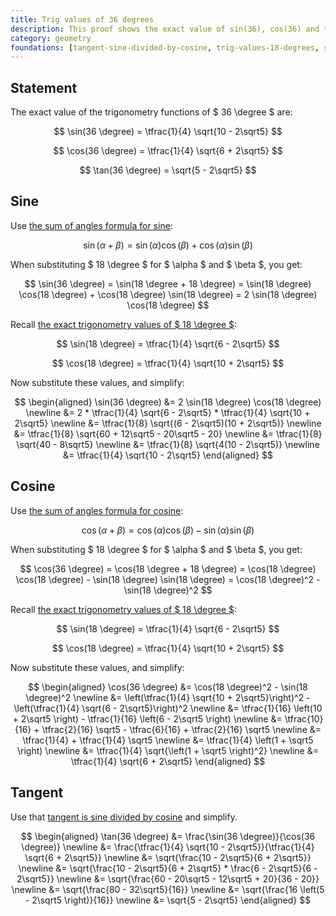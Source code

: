 ```yaml
---
title: Trig values of 36 degrees
description: This proof shows the exact value of sin(36), cos(36) and tan(36)
category: geometry
foundations: [tangent-sine-divided-by-cosine, trig-values-18-degrees, sine-cosine-angle-formula]
---
```


## Statement

The exact value of the trigonometry functions of $ 36 \degree $ are:

$$ \sin(36 \degree) = \tfrac{1}{4} \sqrt{10 - 2\sqrt5} $$

$$ \cos(36 \degree) = \tfrac{1}{4} \sqrt{6 + 2\sqrt5} $$

$$ \tan(36 \degree) = \sqrt{5 - 2\sqrt5} $$

## Sine

Use [the sum of angles formula for sine](/proofs/sine-cosine-angle-formula):

$$ \sin(\alpha + \beta) = \sin(\alpha) \cos(\beta) + \cos(\alpha) \sin(\beta) $$

When substituting $ 18 \degree $ for $ \alpha $ and $ \beta $, you get:

$$ \sin(36 \degree) = \sin(18 \degree + 18 \degree) = \sin(18 \degree) \cos(18 \degree) + \cos(18 \degree) \sin(18 \degree) = 2 \sin(18 \degree) \cos(18 \degree) $$

Recall [the exact trigonometry values of $ 18 \degree $](/proofs/trig-values-18-degrees):

$$ \sin(18 \degree) = \tfrac{1}{4} \sqrt{6 - 2\sqrt5} $$

$$ \cos(18 \degree) = \tfrac{1}{4} \sqrt{10 + 2\sqrt5} $$

Now substitute these values, and simplify:

$$
\begin{aligned}
\sin(36 \degree) &= 2 \sin(18 \degree) \cos(18 \degree) \newline
&= 2 * \tfrac{1}{4} \sqrt{6 - 2\sqrt5} * \tfrac{1}{4} \sqrt{10 + 2\sqrt5} \newline
&= \tfrac{1}{8} \sqrt{(6 - 2\sqrt5)(10 + 2\sqrt5)} \newline
&= \tfrac{1}{8} \sqrt{60 + 12\sqrt5 - 20\sqrt5 - 20} \newline
&= \tfrac{1}{8} \sqrt{40 - 8\sqrt5} \newline
&= \tfrac{1}{8} \sqrt{4(10 - 2\sqrt5)} \newline
&= \tfrac{1}{4} \sqrt{10 - 2\sqrt5}
\end{aligned}
$$

## Cosine

Use [the sum of angles formula for cosine](/proofs/sine-cosine-angle-formula):

$$ \cos(\alpha + \beta) = \cos(\alpha) \cos(\beta) - \sin(\alpha) \sin(\beta) $$

When substituting $ 18 \degree $ for $ \alpha $ and $ \beta $, you get:

$$ \cos(36 \degree) = \cos(18 \degree + 18 \degree) = \cos(18 \degree) \cos(18 \degree) - \sin(18 \degree) \sin(18 \degree) = \cos(18 \degree)^2 - \sin(18 \degree)^2 $$

Recall [the exact trigonometry values of $ 18 \degree $](/proofs/trig-values-18-degrees):

$$ \sin(18 \degree) = \tfrac{1}{4} \sqrt{6 - 2\sqrt5} $$

$$ \cos(18 \degree) = \tfrac{1}{4} \sqrt{10 + 2\sqrt5} $$

Now substitute these values, and simplify:

$$
\begin{aligned}
\cos(36 \degree) &= \cos(18 \degree)^2 - \sin(18 \degree)^2 \newline
&= \left(\tfrac{1}{4} \sqrt{10 + 2\sqrt5}\right)^2 - \left(\tfrac{1}{4} \sqrt{6 - 2\sqrt5}\right)^2 \newline
&= \tfrac{1}{16} \left(10 + 2\sqrt5 \right) - \tfrac{1}{16} \left(6 - 2\sqrt5 \right) \newline
&= \tfrac{10}{16} + \tfrac{2}{16} \sqrt5 - \tfrac{6}{16} + \tfrac{2}{16} \sqrt5 \newline
&= \tfrac{1}{4} + \tfrac{1}{4} \sqrt5 \newline
&= \tfrac{1}{4} \left(1 + \sqrt5 \right) \newline
&= \tfrac{1}{4} \sqrt{\left(1 + \sqrt5 \right)^2} \newline
&= \tfrac{1}{4} \sqrt{6 + 2\sqrt5}
\end{aligned}
$$

## Tangent

Use that [tangent is sine divided by cosine](/proofs/tangent-sine-divided-by-cosine) and simplify.

$$
\begin{aligned}
\tan(36 \degree) &= \frac{\sin(36 \degree)}{\cos(36 \degree)} \newline
&= \frac{\tfrac{1}{4} \sqrt{10 - 2\sqrt5}}{\tfrac{1}{4} \sqrt{6 + 2\sqrt5}} \newline
&= \sqrt{\frac{10 - 2\sqrt5}{6 + 2\sqrt5}} \newline
&= \sqrt{\frac{10 - 2\sqrt5}{6 + 2\sqrt5} * \frac{6 - 2\sqrt5}{6 - 2\sqrt5}} \newline
&= \sqrt{\frac{60 - 20\sqrt5 - 12\sqrt5 + 20}{36 - 20}} \newline
&= \sqrt{\frac{80 - 32\sqrt5}{16}} \newline
&= \sqrt{\frac{16 \left(5 - 2\sqrt5 \right)}{16}} \newline
&= \sqrt{5 - 2\sqrt5}
\end{aligned}
$$
